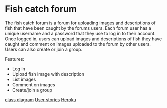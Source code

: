 # Fish catch forum

The fish catch forum is a forum for uploading images and descriptions of fish that have been caught by the forums users.
Each forum user has a unique username and a password that they use to log in to their account. Once logged in, users can upload images and descriptions 
of fish they have caught and comment on images uploaded to the forum by other users. Users can also create or join a group.

Features:

+ Log in
+ Upload fish image with description
+ List images
+ Comment on images
+ Create/join a group

[class diagram](https://github.com/samvancart/fish-catch-forum/blob/master/documentation/fishCatchForumClassDiagram.png)
[User stories](https://github.com/samvancart/fish-catch-forum/blob/master/documentation/user_stories.md)
[Heroku](https://fish-catch-forum.herokuapp.com/images)
